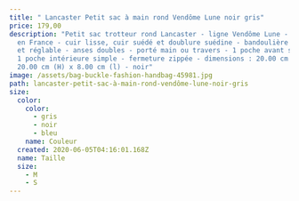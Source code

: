 ```yaml
---
title: " Lancaster Petit sac à main rond Vendôme Lune noir gris"
price: 179,00
description: "Petit sac trotteur rond Lancaster - ligne Vendôme Lune - fabriqué
  en France - cuir lisse, cuir suédé et doublure suédine - bandoulière amovible
  et réglable - anses doubles - porté main ou travers - 1 poche avant simple et
  1 poche intérieure simple - fermeture zippée - dimensions : 20.00 cm (L) x
  20.00 cm (H) x 8.00 cm (l) - noir"
image: /assets/bag-buckle-fashion-handbag-45981.jpg
path: lancaster-petit-sac-à-main-rond-vendôme-lune-noir-gris
size:
  color:
    color:
      - gris
      - noir
      - bleu
    name: Couleur
  created: 2020-06-05T04:16:01.168Z
  name: Taille
  size:
    - M
    - S
---
```

